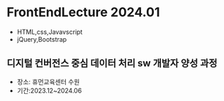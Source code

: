 # FrontEndLecture 2024.01
- HTML,css,Javavscript
- jQuery,Bootstrap

## 디지털 컨버전스 중심 데이터 처리 sw 개발자 양성 과정
- 장소: 휴먼교육센터 수원
- 기간:2023.12~2024.06
